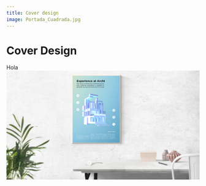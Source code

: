 ```yaml
---
title: Cover design
image: Portada_Cuadrada.jpg
---
```


# Cover Design

Hola ![alt text](/images/Portada.jpg "Logo Title Text 1")
